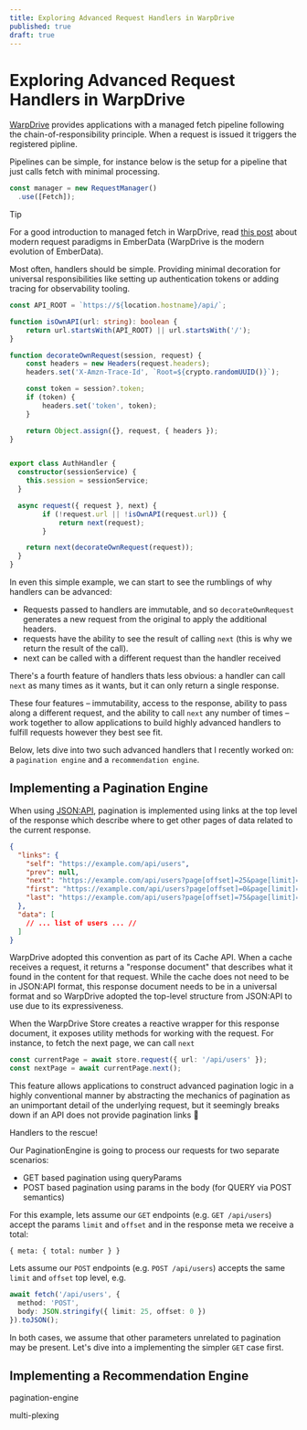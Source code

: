 ```yaml
---
title: Exploring Advanced Request Handlers in WarpDrive
published: true
draft: true
---
```


# Exploring Advanced Request Handlers in WarpDrive

[WarpDrive](https://warp-drive.io) provides applications with a managed fetch pipeline
following the chain-of-responsibility principle. When a request is issued it triggers the
registered pipline.

Pipelines can be simple, for instance below is the setup for a pipeline that just calls
fetch with minimal processing.

```ts
const manager = new RequestManager()
  .use([Fetch]);
```

> [!TIP]
> For a good introduction to managed fetch in WarpDrive, read [this post](https://runspired.com/2024/01/31/modern-ember-data.html) about modern request paradigms in EmberData (WarpDrive is the modern evolution of EmberData).

Most often, handlers should be simple. Providing minimal decoration for universal responsibilities
like setting up authentication tokens or adding tracing for observability tooling.

```ts
const API_ROOT = `https://${location.hostname}/api/`;

function isOwnAPI(url: string): boolean {
	return url.startsWith(API_ROOT) || url.startsWith('/');
}

function decorateOwnRequest(session, request) {
	const headers = new Headers(request.headers);
	headers.set('X-Amzn-Trace-Id', `Root=${crypto.randomUUID()}`);

	const token = session?.token;
	if (token) {
		headers.set('token', token);
	}

	return Object.assign({}, request, { headers });
}


export class AuthHandler {
  constructor(sessionService) {
    this.session = sessionService;
  }

  async request({ request }, next) {
		if (!request.url || !isOwnAPI(request.url)) {
			return next(request);
		}

    return next(decorateOwnRequest(request));
  }
}
```

In even this simple example, we can start to see the rumblings of why handlers can be advanced:

- Requests passed to handlers are immutable, and so `decorateOwnRequest` generates a new request
from the original to apply the additional headers.
- requests have the ability to see the result of calling `next` (this is why we return the result of the call).
- next can be called with a different request than the handler received

There's a fourth feature of handlers thats less obvious: a handler can call `next` as many times
as it wants, but it can only return a single response.

These four features – immutability, access to the response, ability to pass along a different request,
and the ability to call `next` any number of times – work together to allow applications to build highly
advanced handlers to  fulfill requests however they best see fit.

Below, lets dive into two such advanced handlers that I recently worked on: a `pagination engine` and
a `recommendation engine`.

## Implementing a Pagination Engine

When using [JSON:API](https://jsonapi.org/format/#fetching-pagination), pagination is implemented using
links at the top level of the response which describe where to get other pages of data related to the
current response.

```json
{
  "links": {
    "self": "https://example.com/api/users",
    "prev": null,
    "next": "https://example.com/api/users?page[offset]=25&page[limit]=25",
    "first": "https://example.com/api/users?page[offset]=0&page[limit]=25",
    "last": "https://example.com/api/users?page[offset]=75&page[limit]=25"
  },
  "data": [
    // ... list of users ... //
  ]
}
```

WarpDrive adopted this convention as part of its Cache API. When a cache receives a request, it returns a
"response document" that describes what it found in the content for that request. While the cache does not
need to be in JSON:API format, this response document needs to be in a universal format and so WarpDrive
adopted the top-level structure from JSON:API to use due to its expressiveness.

When the WarpDrive Store creates a reactive wrapper for this response document, it exposes utility methods
for working with the request. For instance, to fetch the next page, we can call `next`

```ts
const currentPage = await store.request({ url: '/api/users' });
const nextPage = await currentPage.next();
```

This feature allows applications to construct advanced pagination logic in a highly conventional
manner by abstracting the mechanics of pagination as an unimportant detail of the underlying request,
but it seemingly breaks down if an API does not provide pagination links 🙈

Handlers to the rescue!

Our PaginationEngine is going to process our requests for two separate scenarios:

- GET based pagination using queryParams
- POST based pagination using params in the body (for QUERY via POST semantics)

For this example, lets assume our `GET` endpoints (e.g. `GET /api/users`) accept
the params `limit` and `offset` and in the response meta we receive a total:

```
{ meta: { total: number } }
```

Lets assume our `POST` endpoints (e.g. `POST /api/users`) accepts the same `limit` and `offset`
top level, e.g.

```ts
await fetch('/api/users', {
  method: 'POST',
  body: JSON.stringify({ limit: 25, offset: 0 })
}).toJSON();
```

In both cases, we assume that other parameters unrelated to pagination may be present. Let's dive
into a implementing the simpler `GET` case first.




## Implementing a Recommendation Engine

pagination-engine

multi-plexing

